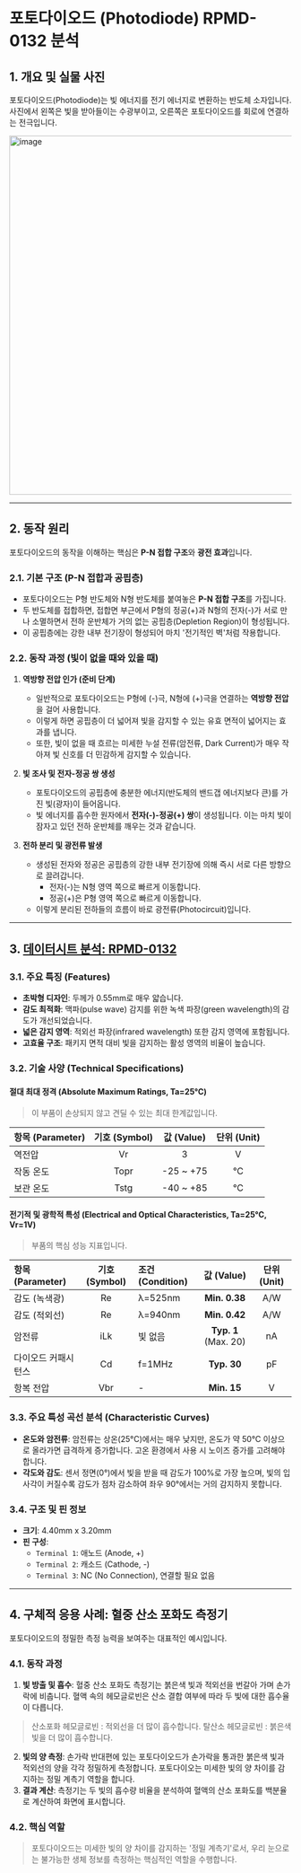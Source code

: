 # 포토다이오드 (Photodiode) RPMD-0132 분석

## 1. 개요 및 실물 사진

포토다이오드(Photodiode)는 빛 에너지를 전기 에너지로 변환하는 반도체 소자입니다. 사진에서 왼쪽은 빛을 받아들이는 수광부이고, 오른쪽은 포토다이오드를 회로에 연결하는 전극입니다.

<img width="640" height="640" alt="image" src="https://github.com/user-attachments/assets/c12e8a87-852e-4d0e-b3d2-822c643cfed5" />


---

## 2. 동작 원리

포토다이오드의 동작을 이해하는 핵심은 **P-N 접합 구조**와 **광전 효과**입니다.

### 2.1. 기본 구조 (P-N 접합과 공핍층)

- 포토다이오드는 P형 반도체와 N형 반도체를 붙여놓은 **P-N 접합 구조**를 가집니다.
- 두 반도체를 접합하면, 접합면 부근에서 P형의 정공(+)과 N형의 전자(-)가 서로 만나 소멸하면서 전하 운반체가 거의 없는 공핍층(Depletion Region)이 형성됩니다.
- 이 공핍층에는 강한 내부 전기장이 형성되어 마치 '전기적인 벽'처럼 작용합니다.

### 2.2. 동작 과정 (빛이 없을 때와 있을 때)

1.  **역방향 전압 인가 (준비 단계)**
    - 일반적으로 포토다이오드는 P형에 (-)극, N형에 (+)극을 연결하는 **역방향 전압**을 걸어 사용합니다.
    - 이렇게 하면 공핍층이 더 넓어져 빛을 감지할 수 있는 유효 면적이 넓어지는 효과를 냅니다.
    - 또한, 빛이 없을 때 흐르는 미세한 누설 전류(암전류, Dark Current)가 매우 작아져 빛 신호를 더 민감하게 감지할 수 있습니다.

2.  **빛 조사 및 전자-정공 쌍 생성**
    - 포토다이오드의 공핍층에 충분한 에너지(반도체의 밴드갭 에너지보다 큰)를 가진 빛(광자)이 들어옵니다.
    - 빛 에너지를 흡수한 원자에서 **전자(-)-정공(+) 쌍**이 생성됩니다. 이는 마치 빛이 잠자고 있던 전하 운반체를 깨우는 것과 같습니다.

3.  **전하 분리 및 광전류 발생**
    - 생성된 전자와 정공은 공핍층의 강한 내부 전기장에 의해 즉시 서로 다른 방향으로 끌려갑니다.
      - 전자(-)는 N형 영역 쪽으로 빠르게 이동합니다.
      - 정공(+)은 P형 영역 쪽으로 빠르게 이동합니다.
    - 이렇게 분리된 전하들의 흐름이 바로 광전류(Photocircuit)입니다.

---

## 3. [데이터시트 분석: RPMD-0132](https://www.rohm.com/products/optical-sensors/photodiodes/rpmd-0132-product)

### 3.1. 주요 특징 (Features)

- **초박형 디자인**: 두께가 0.55mm로 매우 얇습니다.
- **감도 최적화**: 맥파(pulse wave) 감지를 위한 녹색 파장(green wavelength)의 감도가 개선되었습니다.
- **넓은 감지 영역**: 적외선 파장(infrared wavelength) 또한 감지 영역에 포함됩니다.
- **고효율 구조**: 패키지 면적 대비 빛을 감지하는 활성 영역의 비율이 높습니다.

### 3.2. 기술 사양 (Technical Specifications)

#### 절대 최대 정격 (Absolute Maximum Ratings, Ta=25°C)

> 이 부품이 손상되지 않고 견딜 수 있는 최대 한계값입니다.

| 항목 (Parameter) | 기호 (Symbol) | 값 (Value) | 단위 (Unit) |
| :---------------- | :-----------: | :--------: | :---------: |
| 역전압            |      Vr       |     3      |      V      |
| 작동 온도         |     Topr      | -25 ~ +75  |     °C      |
| 보관 온도         |     Tstg      | -40 ~ +85  |     °C      |

#### 전기적 및 광학적 특성 (Electrical and Optical Characteristics, Ta=25°C, Vr=1V)

> 부품의 핵심 성능 지표입니다.

| 항목 (Parameter) | 기호 (Symbol) | 조건 (Condition)         | 값 (Value)       | 단위 (Unit) |
| :--------------- | :-----------: | :----------------------- | :--------------: | :---------: |
| 감도 (녹색광)    |      Re       | λ=525nm                  | **Min. 0.38** |     A/W     |
| 감도 (적외선)    |      Re       | λ=940nm                  | **Min. 0.42** |     A/W     |
| 암전류           |      iLk      | 빛 없음                  | **Typ. 1** (Max. 20) |     nA      |
| 다이오드 커패시턴스 |      Cd       | f=1MHz                   | **Typ. 30** |     pF      |
| 항복 전압        |      Vbr      | -                        | **Min. 15** |      V      |

### 3.3. 주요 특성 곡선 분석 (Characteristic Curves)

- **온도와 암전류**: 암전류는 상온(25°C)에서는 매우 낮지만, 온도가 약 50°C 이상으로 올라가면 급격하게 증가합니다. 고온 환경에서 사용 시 노이즈 증가를 고려해야 합니다.
- **각도와 감도**: 센서 정면(0°)에서 빛을 받을 때 감도가 100%로 가장 높으며, 빛의 입사각이 커질수록 감도가 점차 감소하여 좌우 90°에서는 거의 감지하지 못합니다.

### 3.4. 구조 및 핀 정보

- **크기**: 4.40mm x 3.20mm
- **핀 구성**:
  - `Terminal 1`: 애노드 (Anode, +)
  - `Terminal 2`: 캐소드 (Cathode, -)
  - `Terminal 3`: NC (No Connection), 연결할 필요 없음

---

## 4. 구체적 응용 사례: 혈중 산소 포화도 측정기

포토다이오드의 정밀한 측정 능력을 보여주는 대표적인 예시입니다.

### 4.1. 동작 과정

1.  **빛 방출 및 흡수**: 혈중 산소 포화도 측정기는 붉은색 빛과 적외선을 번갈아 가며 손가락에 비춥니다. 혈액 속의 헤모글로빈은 산소 결합 여부에 따라 두 빛에 대한 흡수율이 다릅니다.
> 산소포화 헤모글로빈 : 적외선을 더 많이 흡수합니다.
> 탈산소 헤모글로빈 : 붉은색 빛을 더 많이 흡수합니다.
 
2.  **빛의 양 측정**: 손가락 반대편에 있는 포토다이오드가 손가락을 통과한 붉은색 빛과 적외선의 양을 각각 정밀하게 측정합니다. 포토다이오는 미세한 빛의 양 차이를 감지하는 정밀 계측기 역할을 합니다.
3.  **결과 계산**: 측정기는 두 빛의 흡수량 비율을 분석하여 혈액의 산소 포화도를 백분율로 계산하여 화면에 표시합니다.

### 4.2. 핵심 역할

> 포토다이오드는 미세한 빛의 양 차이를 감지하는 '정밀 계측기'로서, 우리 눈으로는 불가능한 생체 정보를 측정하는 핵심적인 역할을 수행합니다.
